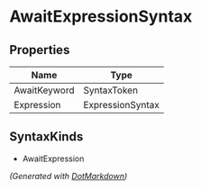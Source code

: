 # AwaitExpressionSyntax

## Properties

| Name         | Type             |
| ------------ | ---------------- |
| AwaitKeyword | SyntaxToken      |
| Expression   | ExpressionSyntax |

## SyntaxKinds

* AwaitExpression

*\(Generated with [DotMarkdown](http://github.com/JosefPihrt/DotMarkdown)\)*